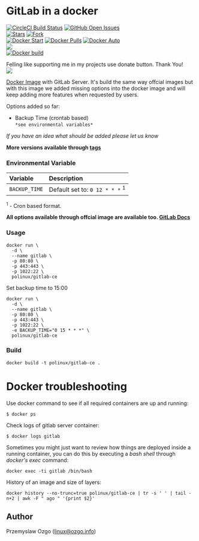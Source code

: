# GitLab in a docker

[![CircleCI Build Status](https://img.shields.io/circleci/project/pozgo/docker-gitlab-ce/master.svg)](https://circleci.com/gh/pozgo/docker-gitlab-ce)
[![GitHub Open Issues](https://img.shields.io/github/issues/pozgo/docker-gitlab-ce.svg)](https://github.com/pozgo/docker-gitlab-ce/issues)  
[![Stars](https://img.shields.io/github/stars/pozgo/docker-gitlab-ce.svg?style=social&label=Stars)]()
[![Fork](https://img.shields.io/github/forks/pozgo/docker-gitlab-ce.svg?style=social&label=Fork)]()  
[![Docker Start](https://img.shields.io/docker/stars/polinux/gitlab-ce.svg)](https://hub.docker.com/r/polinux/gitlab-ce)
[![Docker Pulls](https://img.shields.io/docker/pulls/polinux/gitlab-ce.svg)](https://hub.docker.com/r/polinux/gitlab-ce)
[![Docker Auto](https://img.shields.io/docker/automated/polinux/gitlab-ce.svg)](https://hub.docker.com/r/polinux/gitlab-ce)  
[![](https://img.shields.io/github/release/pozgo/docker-gitlab-ce.svg)](http://microbadger.com/images/polinux/gitlab-ce)  
[![Docker build](http://dockeri.co/image/polinux/gitlab-ce)](https://hub.docker.com/r/polinux/gitlab-ce/)


Felling like supporting me in my projects use donate button. Thank You!  
[![](https://img.shields.io/badge/donate-PayPal-blue.svg)](https://www.paypal.me/POzgo)


[Docker Image](https://registry.hub.docker.com/u/polinux/gitlab-ce/) with GitLab Server. 
It's build the same way offcial images but with this image we added missing options into the docker image and will keep adding more features when requested by users. 

Options added so far:  
- Backup Time (crontab based)  
  `*see environmental variables*`

*If you have an idea what should be added please let us know*

**More versions available through [tags](https://hub.docker.com/r/polinux/gitlab-ce/tags/)**

### Environmental Variable

|Variable|Description|
|:--|:--|
|`BACKUP_TIME`|Default set to: `0 12 * * *` <sup>1</sup>|

<sup>1</sup> - Cron based format.

**All options available through offcial image are available too. [GitLab Docs](https://docs.gitlab.com/omnibus/docker/)**

### Usage

    docker run \
      -d \
      --name gitlab \
      -p 80:80 \
      -p 443:443 \
      -p 1022:22 \
      polinux/gitlab-ce

Set backup time to 15:00

    docker run \
      -d \
      --name gitlab \
      -p 80:80 \
      -p 443:443 \
      -p 1022:22 \
      -e BACKUP_TIME="0 15 * * *" \
      polinux/gitlab-ce

### Build

    docker build -t polinux/gitlab-ce .

Docker troubleshooting
======================

Use docker command to see if all required containers are up and running:
```
$ docker ps
```

Check logs of gitlab server container:
```
$ docker logs gitlab
```

Sometimes you might just want to review how things are deployed inside a running
 container, you can do this by executing a _bash shell_ through _docker's
 exec_ command:
```
docker exec -ti gitlab /bin/bash
```

History of an image and size of layers:
```
docker history --no-trunc=true polinux/gitlab-ce | tr -s ' ' | tail -n+2 | awk -F " ago " '{print $2}'
```

## Author

Przemyslaw Ozgo (<linux@ozgo.info>)
